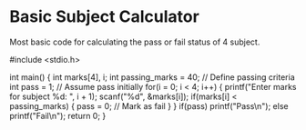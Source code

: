 # Basic Subject Calculator

Most basic code for calculating the pass or fail status of 4 subject.

#include <stdio.h>

int main() {
    int marks[4], i;
    int passing_marks = 40; // Define passing criteria
    int pass = 1; // Assume pass initially
    for(i = 0; i < 4; i++) {
        printf("Enter marks for subject %d: ", i + 1);
        scanf("%d", &marks[i]);
        if(marks[i] < passing_marks) {
            pass = 0; // Mark as fail
        }
    }
    if(pass)
        printf("Pass\n");
    else
        printf("Fail\n");
    return 0;
}
